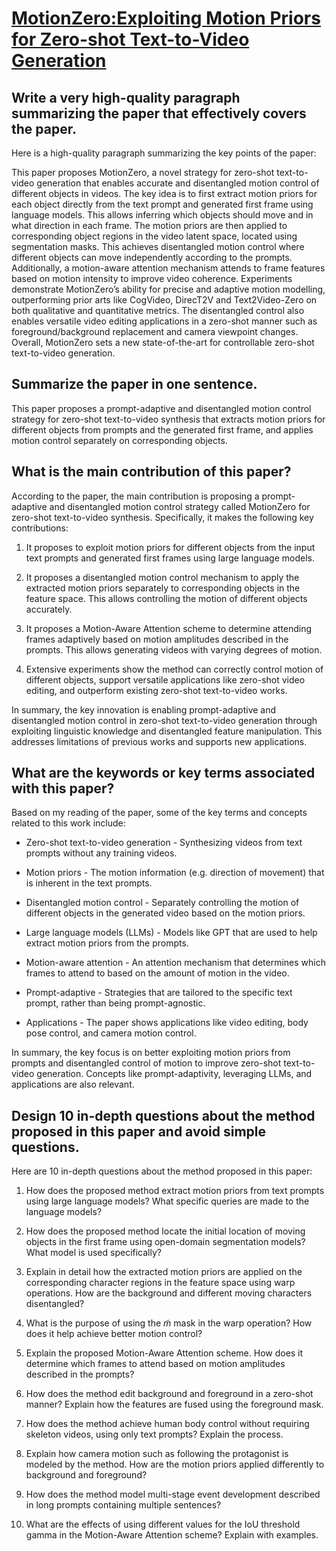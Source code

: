 # [MotionZero:Exploiting Motion Priors for Zero-shot Text-to-Video   Generation](https://arxiv.org/abs/2311.16635)

## Write a very high-quality paragraph summarizing the paper that effectively covers the paper.

 Here is a high-quality paragraph summarizing the key points of the paper:

This paper proposes MotionZero, a novel strategy for zero-shot text-to-video generation that enables accurate and disentangled motion control of different objects in videos. The key idea is to first extract motion priors for each object directly from the text prompt and generated first frame using language models. This allows inferring which objects should move and in what direction in each frame. The motion priors are then applied to corresponding object regions in the video latent space, located using segmentation masks. This achieves disentangled motion control where different objects can move independently according to the prompts. Additionally, a motion-aware attention mechanism attends to frame features based on motion intensity to improve video coherence. Experiments demonstrate MotionZero’s ability for precise and adaptive motion modelling, outperforming prior arts like CogVideo, DirecT2V and Text2Video-Zero on both qualitative and quantitative metrics. The disentangled control also enables versatile video editing applications in a zero-shot manner such as foreground/background replacement and camera viewpoint changes. Overall, MotionZero sets a new state-of-the-art for controllable zero-shot text-to-video generation.


## Summarize the paper in one sentence.

 This paper proposes a prompt-adaptive and disentangled motion control strategy for zero-shot text-to-video synthesis that extracts motion priors for different objects from prompts and the generated first frame, and applies motion control separately on corresponding objects.


## What is the main contribution of this paper?

 According to the paper, the main contribution is proposing a prompt-adaptive and disentangled motion control strategy called MotionZero for zero-shot text-to-video synthesis. Specifically, it makes the following key contributions:

1) It proposes to exploit motion priors for different objects from the input text prompts and generated first frames using large language models. 

2) It proposes a disentangled motion control mechanism to apply the extracted motion priors separately to corresponding objects in the feature space. This allows controlling the motion of different objects accurately.

3) It proposes a Motion-Aware Attention scheme to determine attending frames adaptively based on motion amplitudes described in the prompts. This allows generating videos with varying degrees of motion.

4) Extensive experiments show the method can correctly control motion of different objects, support versatile applications like zero-shot video editing, and outperform existing zero-shot text-to-video works.

In summary, the key innovation is enabling prompt-adaptive and disentangled motion control in zero-shot text-to-video generation through exploiting linguistic knowledge and disentangled feature manipulation. This addresses limitations of previous works and supports new applications.


## What are the keywords or key terms associated with this paper?

 Based on my reading of the paper, some of the key terms and concepts related to this work include:

- Zero-shot text-to-video generation - Synthesizing videos from text prompts without any training videos.

- Motion priors - The motion information (e.g. direction of movement) that is inherent in the text prompts. 

- Disentangled motion control - Separately controlling the motion of different objects in the generated video based on the motion priors.

- Large language models (LLMs) - Models like GPT that are used to help extract motion priors from the prompts.

- Motion-aware attention - An attention mechanism that determines which frames to attend to based on the amount of motion in the video.

- Prompt-adaptive - Strategies that are tailored to the specific text prompt, rather than being prompt-agnostic. 

- Applications - The paper shows applications like video editing, body pose control, and camera motion control.

In summary, the key focus is on better exploiting motion priors from prompts and disentangled control of motion to improve zero-shot text-to-video generation. Concepts like prompt-adaptivity, leveraging LLMs, and applications are also relevant.


## Design 10 in-depth questions about the method proposed in this paper and avoid simple questions.

 Here are 10 in-depth questions about the method proposed in this paper:

1. How does the proposed method extract motion priors from text prompts using large language models? What specific queries are made to the language models?

2. How does the proposed method locate the initial location of moving objects in the first frame using open-domain segmentation models? What model is used specifically? 

3. Explain in detail how the extracted motion priors are applied on the corresponding character regions in the feature space using warp operations. How are the background and different moving characters disentangled?  

4. What is the purpose of using the $\widetilde{m}$ mask in the warp operation? How does it help achieve better motion control?

5. Explain the proposed Motion-Aware Attention scheme. How does it determine which frames to attend based on motion amplitudes described in the prompts? 

6. How does the method edit background and foreground in a zero-shot manner? Explain how the features are fused using the foreground mask.

7. How does the method achieve human body control without requiring skeleton videos, using only text prompts? Explain the process.

8. Explain how camera motion such as following the protagonist is modeled by the method. How are the motion priors applied differently to background and foreground?

9. How does the method model multi-stage event development described in long prompts containing multiple sentences? 

10. What are the effects of using different values for the IoU threshold gamma in the Motion-Aware Attention scheme? Explain with examples.
